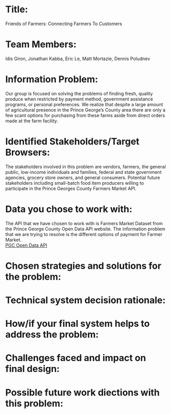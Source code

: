 # Title:
Friends of Farmers: Connecting Farmers To Customers 
# Team Members:
Idis Giron, Jonathan Kabba, Eric Le, Matt Mortazie, Dennis Poludnev
# Information Problem:
Our group is focused on solving the problems of finding fresh, quality produce when restricted by payment method, government assistance programs, or personal preferences. We realize that despite a large amount of agricultural presence in the Prince George’s County area there are only a few scant options for purchasing from these farms aside from direct orders made at the farm facility.
# Identified Stakeholders/Target Browsers:
The stakeholders involved in this problem are vendors, farmers, the general public, low-income individuals and families, federal and state government agencies, grocery store owners, and general consumers. Potential future stakeholders including small-batch food item producers willing to participate in the Prince Georges County Farmers Market API.
# Data you chose to work with:
The API that we have chosen to work with is Farmers Market Dataset from the Prince George County Open Data API website. 
The information problem that we are trying to resolve is the different options of payment for Farmer Market.  
[PGC Open Data API](https://data.princegeorgescountymd.gov/Community/Farmers-Market/sphi-rwax) 
# Chosen strategies and solutions for the problem:

# Technical system decision rationale:

# How/if your final system helps to address the problem:

# Challenges faced and impact on final design:

# Possible future work diections with this problem:
